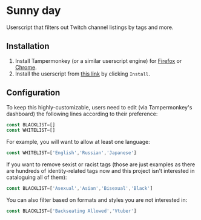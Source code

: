 # Sunny day
Userscript that filters out Twitch channel listings by tags and more.

## Installation

1. Install Tampermonkey (or a similar userscript engine) for [Firefox](https://addons.mozilla.org/en-US/firefox/addon/tampermonkey/) or [Chrome](https://chrome.google.com/webstore/detail/tampermonkey/dhdgffkkebhmkfjojejmpbldmpobfkfo?hl=en).
2. Install the userscript from [this link](https://github.com/tukkek/sunny-day/raw/main/Sunny%20day.user.js) by clicking `Install`.

## Configuration 

To keep this highly-customizable, users need to edit (via Tampermonkey's dashboard) the following lines according to their preference:

```js
const BLACKLIST=[]
const WHITELIST=[]
```

For example, you will want to allow at least one language:

```js
const WHITELIST=['English','Russian','Japanese']
```

If you want to remove sexist or racist tags (those are just examples as there are hundreds of identity-related tags now and this project isn't interested in cataloguing all of them):

```js
const BLACKLIST=['Asexual','Asian','Bisexual','Black']
```

You can also filter based on formats and styles you are not interested in:

```js
const BLACKLIST=['Backseating Allowed','Vtuber']
```
